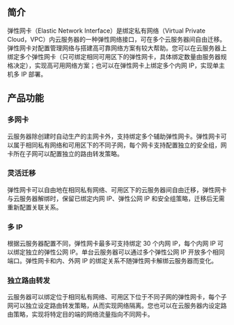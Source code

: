 ## 简介
弹性网卡（Elastic Network Interface）是绑定私有网络（Virtual Private Cloud，VPC）内云服务器的一种弹性网络接口，可在多个云服务器间自由迁移。弹性网卡对配置管理网络与搭建高可靠网络方案有较大帮助。您可以在云服务器上绑定多个弹性网卡（只可绑定相同可用区下的弹性网卡，具体绑定数量由服务器规格决定），实现高可用网络方案；也可以在弹性网卡上绑定多个内网 IP，实现单主机多 IP 部署。

## 产品功能
### 多网卡
云服务器除创建时自动生产的主网卡外，支持绑定多个辅助弹性网卡。弹性网卡可以属于相同私有网络和可用区下的不同子网，每个网卡支持配置独立的安全组，网卡所在子网可以配置独立的路由转发策略。

### 灵活迁移
弹性网卡可以自由地在相同私有网络、可用区下的云服务器间自由迁移，弹性网卡与云服务器解绑时，保留已绑定内网 IP、弹性公网 IP 和安全组策略，迁移后无需重新配置关联关系。

### 多 IP
根据云服务器配置不同，弹性网卡最多可支持绑定 30 个内网 IP，每个内网 IP 可以绑定独立的弹性公网 IP。单台云服务器可以通过多个弹性公网 IP 开放多个相同端口。弹性网卡和内、外网 IP 的绑定关系不随弹性网卡解绑云服务器而变化。

### 独立路由转发
云服务器可以绑定位于相同私有网络、可用区下位于不同子网的弹性网卡，每个子网可以独立设定路由转发策略，从而实现网络隔离。您也可以在云服务器内设定路由策略，实现将特定目的端的网络流量指向不同网卡。


